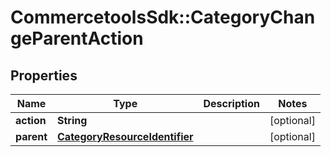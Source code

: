 # CommercetoolsSdk::CategoryChangeParentAction

## Properties
Name | Type | Description | Notes
------------ | ------------- | ------------- | -------------
**action** | **String** |  | [optional] 
**parent** | [**CategoryResourceIdentifier**](CategoryResourceIdentifier.md) |  | [optional] 

